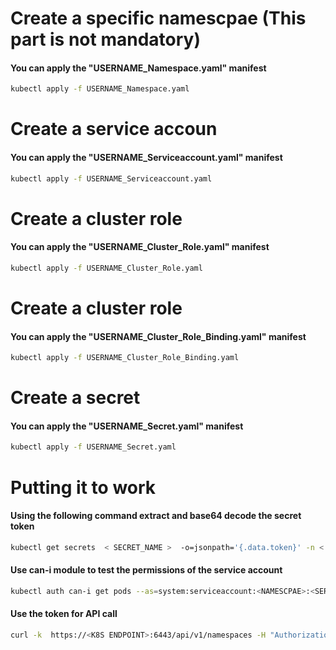 # Create a specific namescpae (This part is not mandatory)
#### You can apply the "USERNAME_Namespace.yaml" manifest

```bash
kubectl apply -f USERNAME_Namespace.yaml
```
# Create a service accoun
#### You can apply the "USERNAME_Serviceaccount.yaml" manifest
```bash
kubectl apply -f USERNAME_Serviceaccount.yaml
```

# Create a cluster role
#### You can apply the "USERNAME_Cluster_Role.yaml" manifest
```bash
kubectl apply -f USERNAME_Cluster_Role.yaml
```

# Create a cluster role
#### You can apply the "USERNAME_Cluster_Role_Binding.yaml" manifest
```bash
kubectl apply -f USERNAME_Cluster_Role_Binding.yaml
```


# Create a secret
#### You can apply the "USERNAME_Secret.yaml" manifest
```bash
kubectl apply -f USERNAME_Secret.yaml
```


# Putting it to work
#### Using the following command extract and base64 decode the secret token
``` bash
kubectl get secrets  < SECRET_NAME >  -o=jsonpath='{.data.token}' -n < NAMESPACE > | base64 --decode > token.txt
```
#### Use can-i module to test the permissions of the service account
``` bash
kubectl auth can-i get pods --as=system:serviceaccount:<NAMESCPAE>:<SERVICEACCOUNT_NAME>
```

#### Use the token for API call
``` bash
curl -k  https://<K8S ENDPOINT>:6443/api/v1/namespaces -H "Authorization: Bearer <BASE64 DECODED TOKEN>"

```

